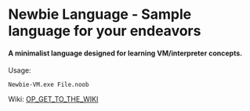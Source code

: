 # Newbie Language - Sample language for your endeavors
#### A minimalist language designed for learning VM/interpreter concepts.

Usage:
```
Newbie-VM.exe File.noob
```

Wiki: [OP_GET_TO_THE_WIKI](https://github.com/Ameterius/newbie-vm/wiki)

